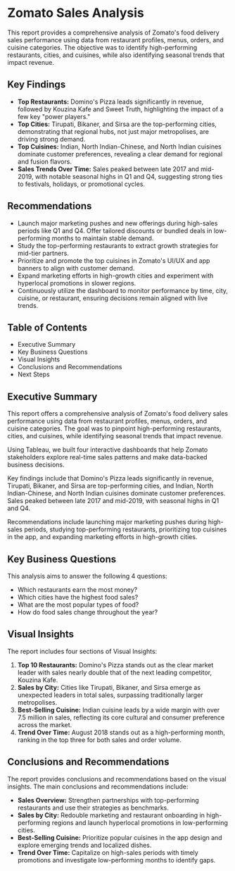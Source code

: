 
# Zomato Sales Analysis

This report provides a comprehensive analysis of Zomato's food delivery sales performance using data from restaurant profiles, menus, orders, and cuisine categories. The objective was to identify high-performing restaurants, cities, and cuisines, while also identifying seasonal trends that impact revenue.

## Key Findings

* **Top Restaurants:** Domino's Pizza leads significantly in revenue, followed by Kouzina Kafe and Sweet Truth, highlighting the impact of a few key "power players."
* **Top Cities:** Tirupati, Bikaner, and Sirsa are the top-performing cities, demonstrating that regional hubs, not just major metropolises, are driving strong demand.
* **Top Cuisines:** Indian, North Indian-Chinese, and North Indian cuisines dominate customer preferences, revealing a clear demand for regional and fusion flavors.
* **Sales Trends Over Time:** Sales peaked between late 2017 and mid-2019, with notable seasonal highs in Q1 and Q4, suggesting strong ties to festivals, holidays, or promotional cycles.

## Recommendations

* Launch major marketing pushes and new offerings during high-sales periods like Q1 and Q4. Offer tailored discounts or bundled deals in low-performing months to maintain stable demand.
* Study the top-performing restaurants to extract growth strategies for mid-tier partners.
* Prioritize and promote the top cuisines in Zomato's UI/UX and app banners to align with customer demand.
* Expand marketing efforts in high-growth cities and experiment with hyperlocal promotions in slower regions.
* Continuously utilize the dashboard to monitor performance by time, city, cuisine, or restaurant, ensuring decisions remain aligned with live trends.

## Table of Contents

* Executive Summary
* Key Business Questions
* Visual Insights
* Conclusions and Recommendations
* Next Steps

## Executive Summary

This report offers a comprehensive analysis of Zomato's food delivery sales performance using data from restaurant profiles, menus, orders, and cuisine categories. The goal was to pinpoint high-performing restaurants, cities, and cuisines, while identifying seasonal trends that impact revenue.

Using Tableau, we built four interactive dashboards that help Zomato stakeholders explore real-time sales patterns and make data-backed business decisions.

Key findings include that Domino's Pizza leads significantly in revenue, Tirupati, Bikaner, and Sirsa are top-performing cities, and Indian, North Indian-Chinese, and North Indian cuisines dominate customer preferences. Sales peaked between late 2017 and mid-2019, with seasonal highs in Q1 and Q4.

Recommendations include launching major marketing pushes during high-sales periods, studying top-performing restaurants, prioritizing top cuisines in the app, and expanding marketing efforts in high-growth cities.

## Key Business Questions

This analysis aims to answer the following 4 questions:

* Which restaurants earn the most money?
* Which cities have the highest food sales?
* What are the most popular types of food?
* How do food sales change throughout the year?

## Visual Insights

The report includes four sections of Visual Insights:

1.  **Top 10 Restaurants:** Domino's Pizza stands out as the clear market leader with sales nearly double that of the next leading competitor, Kouzina Kafe.
2.  **Sales by City:** Cities like Tirupati, Bikaner, and Sirsa emerge as unexpected leaders in total sales, surpassing traditionally larger metropolises.
3.  **Best-Selling Cuisine:** Indian cuisine leads by a wide margin with over 7.5 million in sales, reflecting its core cultural and consumer preference across the market.
4.  **Trend Over Time:** August 2018 stands out as a high-performing month, ranking in the top three for both sales and order volume.

## Conclusions and Recommendations

The report provides conclusions and recommendations based on the visual insights. The main conclusions and recommendations include:

* **Sales Overview:** Strengthen partnerships with top-performing restaurants and use their strategies as benchmarks.
* **Sales by City:** Redouble marketing and restaurant onboarding in high-performing regions and launch hyperlocal promotions in low-performing cities.
* **Best-Selling Cuisine:** Prioritize popular cuisines in the app design and explore emerging trends and localized dishes.
* **Trend Over Time:** Capitalize on high-sales periods with timely promotions and investigate low-performing months to identify gaps.
